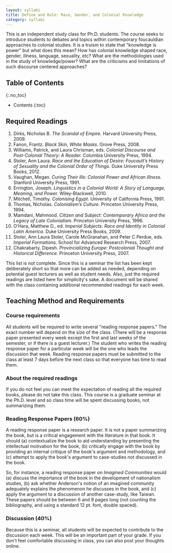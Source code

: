 ```yaml
---
layout: syllabi
title: Define and Rule: Race, Gender, and Colonial Knowledge
category: syllabi
---
```


This is an independent study class for Ph.D. students. The course seeks to introduce students to debates and topics within contemporary foucauldian approaches to colonial studies. It is a truism to state that "knowledge is power" but what does this mean? How has colonial knowledge shaped race, gender, illness, language, sexuality, etc? What are the methodologies used in the study of knowledge/power? What are the criticisms and limitations of such discourse centered approaches? 

## Table of Contents
{:.no_toc}

- Contents
{:toc}

## Required Readings

1. Dirks, Nicholas B. *The Scandal of Empire.* Harvard University Press, 2009.
2. Fanon, Frantz. *Black Skin, White Masks.* Grove Press, 2008.
3. Williams, Patrick, and Laura Chrisman, eds. *Colonial Discourse and Post-Colonial Theory: A Reader.* Columbia University Press, 1994.
4. Stoler, Ann Laura. *Race and the Education of Desire: Foucault’s History of Sexuality and the Colonial Order of Things.* Duke University Press Books, 2012.
5. Vaughan, Megan. *Curing Their Ills: Colonial Power and African Illness.* Stanford University Press, 1991.
6. Errington, Joseph. *Linguistics in a Colonial World: A Story of Language, Meaning, and Power.* Wiley-Blackwell, 2010.
7. Mitchell, Timothy. *Colonising Egypt.* University of California Press, 1991.
8. Thomas, Nicholas. *Colonialism’s Culture.* Princeton University Press, 1994.
9. Mamdani, Mahmood. *Citizen and Subject: Contemporary Africa and the Legacy of Late Colonialism.* Princeton University Press, 1996.
10. O’Hara, Matthew D., ed. *Imperial Subjects: Race and Identity in Colonial Latin America.* Duke University Press Books, 2009.
11. Stoler, Ann Laura Stoler, Carole McGranahan, and Peter C Perdue, eds. *Imperial Formations.* School for Advanced Research Press, 2007.
12. Chakrabarty, Dipesh. *Provincializing Europe: Postcolonial Thought and Historical Difference.* Princeton University Press, 2007.

This list is not complete. Since this is a seminar the list has been kept deliberately short so that more can be added as needed, depending on potential guest lecturers as well as student needs. Also, just the required readings are listed here for simplicity's sake. A document will be shared with the class containing additional recommended readings for each week. 

## Teaching Method and Requirements

### Course requirements

All students will be required to write several "reading response papers." The exact number will depend on the size of the class. (There will be a response paper presented every week except the first and last weeks of the semester, or if there is a guest lecturer.) The student who writes the reading response paper for a particular week will be the one who leads the discussion that week. Reading response papers must be submitted to the class at least 7 days before the next class so that everyone has time to read them.

### About the required readings

If you do not feel you can meet the expectation of reading all the required books, please do not take this class. This course is a graduate seminar at the Ph.D. level and so class time will be spent discussing books, not summarizing them. 

### Reading Response Papers (60%)

A reading response paper is a research paper. It is not a paper summarizing the book, but is a critical engagement with the literature in that book. It should (a) contextualize the book to aid understanding by presenting the intellectual motivation for the book, (b) critically engage with the book by providing an internal critique of the book's argument and methodology, and (c) attempt to apply the book's argument to case-studies not discussed in the book. 

So, for instance, a reading response paper on *Imagined Communities* would (a) discuss the importance of the book in the development of nationalism studies, (b) ask whether Anderson's notion of an imagined community adequately explains the phenomenon he discusses in the book, and (c) apply the argument to a discussion of another case-study, like Taiwan. These papers should be between 6 and 9 pages long (not counting the bibliography, and using a standard 12 pt. font, double spaced). 

### Discussion (40%)

Because this is a seminar, all students will be expected to contribute to the discussion each week. This will be an important part of your grade. If you don't feel comfortable discussing in class, you can also post your thoughts online. 

















